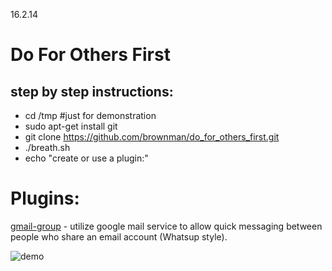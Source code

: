 16.2.14


Do For Others First
=
step by step instructions:
---------------------------------
 - cd /tmp #just for demonstration
 - sudo apt-get install git
 - git clone https://github.com/brownman/do_for_others_first.git
 - ./breath.sh
 - echo "create or use a plugin:"
 

 


Plugins:
=
[gmail-group](https://github.com/brownman/do_for_others_first/tree/develop/src/plugins/gmail-group) - utilize google mail service to allow quick messaging between people who share an email account (Whatsup style).


 ![demo](https://raw2.github.com/brownman/do_for_others_first/develop/presentations/root.gif)
